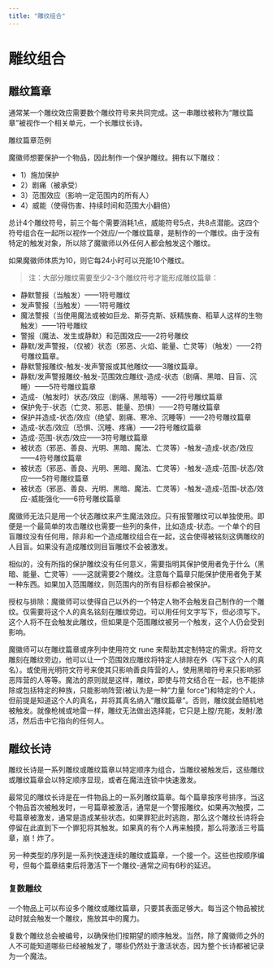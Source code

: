 ```yaml
---
title: "雕纹组合"
---
```

# 雕纹组合

## 雕纹篇章

通常某一个雕纹效应需要数个雕纹符号来共同完成。这一串雕纹被称为“雕纹篇章”被视作一个相关单元，一个长雕纹长诗。

雕纹篇章范例

魔徽师想要保护一个物品，因此制作一个保护雕纹。拥有以下雕纹：

- 1）施加保护
- 2）剧痛（被承受）
- 3）范围效应（影响一定范围内的所有人）
- 4）威能（使得伤害、持续时间和范围大小翻倍）

总计4个雕纹符号，前三个每个需要消耗1点，威能符号5点，共8点潜能。这四个符号组合在一起所以视作一个效应/一个雕纹篇章，是制作的一个雕纹。由于没有特定的触发对象，所以除了魔徽师以外任何人都会触发这个雕纹。

如果魔徽师体质为10，则它每24小时可以充能10个雕纹。

> 注：大部分雕纹需要至少2-3个雕纹符号才能形成雕纹篇章：

- 静默警报（当触发）——1符号雕纹
- 发声警报（当触发）——1符号雕纹
- 魔法警报（当使用魔法或被如巨龙、斯芬克斯、妖精族裔、稻草人这样的生物触发）——1符号雕纹
- 警报（魔法、发生或静默）和范围效应——2符号雕纹
- 静默/发声警报，（仅被）状态（邪恶、火焰、能量、亡灵等）（触发）——2符号雕纹篇章。
- 静默警报雕纹-触发-发声警报或其他雕纹——3雕纹篇章。
- 静默/发声警报雕纹-触发-范围效应雕纹-造成-状态（剧痛、黑暗、目盲、沉睡）——5符号雕纹篇章
- 造成-（触发时）状态/效应（剧痛、黑暗等）——2符号雕纹篇章
- 保护免于-状态（亡灵、邪恶、能量、恐惧）——2符号雕纹篇章
- 保护并造成-状态/效应（绝望、剧痛、寒冷、沉睡等）——2符号雕纹篇章
- 造成-状态/效应（恐惧、沉睡、疼痛）——2符号雕纹篇章
- 造成-范围-状态/效应——3符号雕纹篇章
- 被状态（邪恶、善良、光明、黑暗、魔法、亡灵等）-触发-造成-状态/效应——4符号雕纹篇章
- 被状态（邪恶、善良、光明、黑暗、魔法、亡灵等）-触发-造成-范围-状态/效应——5符号雕纹篇章
- 被状态（邪恶、善良、光明、黑暗、魔法、亡灵等）-触发-造成-范围-状态/效应-威能强化——6符号雕纹篇章



魔徽师无法只是用一个状态雕纹来产生魔法效应。只有报警雕纹可以单独使用。即便是一个最简单的攻击雕纹也需要一些列的条件，比如造成-状态。一个单个的目盲雕纹没有任何用，除非和一个造成雕纹组合在一起，这会使得被铭刻这俩雕纹的人目盲。如果没有造成雕纹则目盲雕纹不会被激发。

相似的，没有所指的保护雕纹没有任何意义，需要指明其保护使用者免于什么（黑暗、能量、亡灵等）——这就需要2个雕纹。注意每个篇章只能保护使用者免于某一种东西。如果加入范围雕纹，则范围内的所有目标都会被保护。

授权与排除：魔徽师可以使得自己以外的一个特定人物不会触发自己制作的一个雕纹。仅需要将这个人的真名铭刻在雕纹旁边。可以用任何文字写下，但必须写下。这个人将不在会触发此雕纹，但如果是个范围雕纹被另一个触发，这个人仍会受到影响。

魔徽师可以在雕纹篇章或序列中使用符文 rune 来帮助其定制特定的需求。将符文雕刻在雕纹旁边，他可以让一个范围效应雕纹将特定人排除在外（写下这个人的真名）。或使用光明符文符号来使其只影响善良阵营的人，使用黑暗符号来只影响邪恶阵营的人等等。魔法的原则就是这样，雕纹，即使与符文结合在一起，也不能排除或包括特定的种族，只能影响阵营(被认为是一种“力量 force”)和特定的个人，但前提是知道这个人的真名，并将其真名纳入“雕纹篇章”。否则，雕纹就会随机地被触发。就像枪械或地雷一样，雕纹无法做出选择能，它只是上膛/充能，发射/激活，然后击中它指向的任何人。



## 雕纹长诗

雕纹长诗是一系列雕纹或雕纹篇章以特定顺序为组合，当雕纹被触发后，这些雕纹或雕纹篇章会以特定顺序显现，或者在魔法连锁中快速激发。

最常见的雕纹长诗是在一件物品上的一系列雕纹篇章。每个篇章按序号排序，当这个物品首次被触发时，一号篇章被激活，通常是一个警报雕纹。如果再次触摸，二号篇章被激发，通常是造成某些状态。如果罪犯此时逃跑，那么这个雕纹长诗将会停留在此直到下一个罪犯将其触发。如果真的有个人再来触摸，那么将激活三号篇章，崩！炸了。

另一种类型的序列是一系列快速连续的雕纹或篇章，一个接一个。这些也按顺序编号，但每个篇章结束后将激活下一个雕纹-通常之间有6秒的延迟。

### 复数雕纹

一个物品上可以布设多个雕纹或雕纹篇章，只要其表面足够大。每当这个物品被扰动时就会触发一个雕纹，施放其中的魔力。

复数个雕纹总会被编号，以确保他们按期望的顺序触发。当然，除了魔徽师之外的人不可能知道哪些已经被触发了，哪些仍然处于激活状态，因为整个长诗都被记录为一个魔法。

